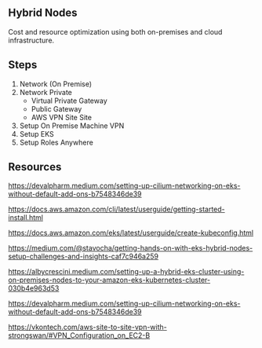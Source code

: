 ## Hybrid Nodes

Cost and resource optimization using both on-premises and cloud infrastructure.

## Steps 
 
1. Network (On Premise) 
2. Network Private
    - Virtual Private Gateway
    - Public Gateway
    - AWS VPN Site Site
3. Setup On Premise Machine VPN
4. Setup EKS
5. Setup Roles Anywhere

## Resources

https://devalpharm.medium.com/setting-up-cilium-networking-on-eks-without-default-add-ons-b7548346de39 

https://docs.aws.amazon.com/cli/latest/userguide/getting-started-install.html 

https://docs.aws.amazon.com/eks/latest/userguide/create-kubeconfig.html 

https://medium.com/@stavocha/getting-hands-on-with-eks-hybrid-nodes-setup-challenges-and-insights-caf7c946a259 

https://albycrescini.medium.com/setting-up-a-hybrid-eks-cluster-using-on-premises-nodes-to-your-amazon-eks-kubernetes-cluster-030b4e963d53 

https://devalpharm.medium.com/setting-up-cilium-networking-on-eks-without-default-add-ons-b7548346de39

https://vkontech.com/aws-site-to-site-vpn-with-strongswan/#VPN_Configuration_on_EC2-B 
